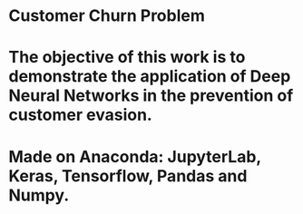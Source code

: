 # Customer Churn Problem
# The objective of this work is to demonstrate the application of Deep Neural Networks in the prevention of customer evasion.
# Made on Anaconda: JupyterLab, Keras, Tensorflow, Pandas and Numpy.
